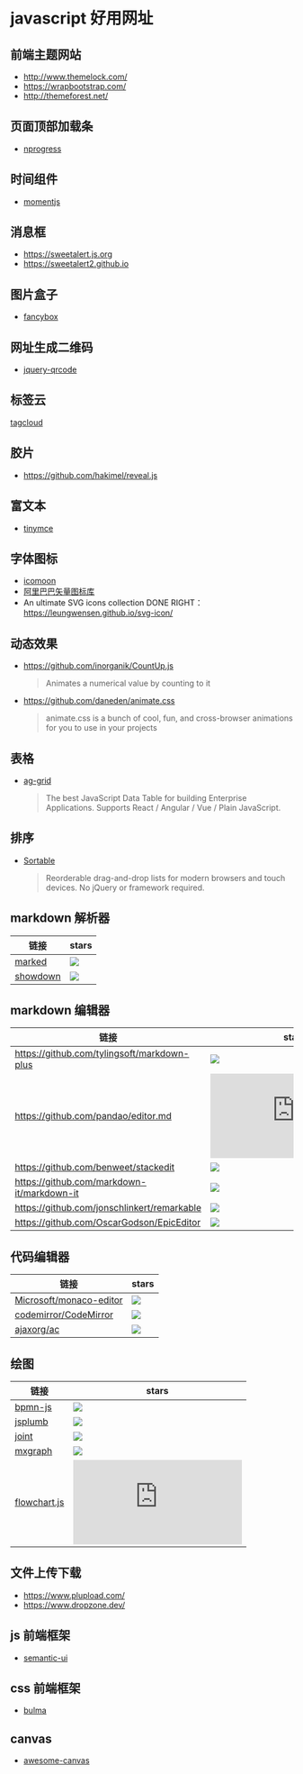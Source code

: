 # javascript 好用网址

## 前端主题网站

- http://www.themelock.com/
- https://wrapbootstrap.com/
- http://themeforest.net/

## 页面顶部加载条

- [nprogress](http://ricostacruz.com/nprogress/)

## 时间组件

- [momentjs](http://momentjs.cn)

## 消息框

- https://sweetalert.js.org
- https://sweetalert2.github.io

## 图片盒子

- [fancybox](https://fancyapps.com/fancybox/)

## 网址生成二维码

- [jquery-qrcode](http://jeromeetienne.github.io/jquery-qrcode/)

## 标签云

[tagcloud](http://addywaddy.github.io/jquery.tagcloud.js/)

## 胶片

- https://github.com/hakimel/reveal.js

## 富文本

- [tinymce](https://github.com/tinymce/tinymce)

## 字体图标

- [icomoon](https://icomoon.io)
- [阿里巴巴矢量图标库](https://www.iconfont.cn/)
- An ultimate SVG icons collection DONE RIGHT：<https://leungwensen.github.io/svg-icon/>

## 动态效果

- <https://github.com/inorganik/CountUp.js>
  > Animates a numerical value by counting to it
- <https://github.com/daneden/animate.css>
  > animate.css is a bunch of cool, fun, and cross-browser animations for you to use in your projects

## 表格

- [ag-grid](https://github.com/ceolter/ag-grid)
  > The best JavaScript Data Table for building Enterprise Applications. Supports React / Angular / Vue / Plain JavaScript.

## 排序

- [Sortable](https://github.com/SortableJS/Sortable)
  > Reorderable drag-and-drop lists for modern browsers and touch devices. No jQuery or framework required.

## markdown 解析器

| 链接                                               | stars                                                                     |
| -------------------------------------------------- | ------------------------------------------------------------------------- |
| [marked](https://github.com/markedjs/marked)       | ![](https://img.shields.io/github/stars/markedjs/marked?style=social)     |
| [showdown](https://github.com/showdownjs/showdown) | ![](https://img.shields.io/github/stars/showdownjs/showdown?style=social) |

## markdown 编辑器

| 链接                                          | stars                                                                          |
| --------------------------------------------- | ------------------------------------------------------------------------------ |
| <https://github.com/tylingsoft/markdown-plus> | ![](https://img.shields.io/github/stars/tylingsoft/markdown-plus?style=social) |
| <https://github.com/pandao/editor.md>         | ![](https://img.shields.io/github/stars/pandao/editor.md?style=social)         |
| <https://github.com/benweet/stackedit>        | ![](https://img.shields.io/github/stars/benweet/stackedit?style=social)        |
| <https://github.com/markdown-it/markdown-it>  | ![](https://img.shields.io/github/stars/markdown-it/markdown-it?style=social)  |
| <https://github.com/jonschlinkert/remarkable> | ![](https://img.shields.io/github/stars/jonschlinkert/remarkable?style=social) |
| <https://github.com/OscarGodson/EpicEditor>   | ![](https://img.shields.io/github/stars/OscarGodson/EpicEditor?style=social)   |

## 代码编辑器

| 链接                                                                  | stars                                                                         |
| --------------------------------------------------------------------- | ----------------------------------------------------------------------------- |
| [Microsoft/monaco-editor](https://github.com/Microsoft/monaco-editor) | ![](https://img.shields.io/github/stars/Microsoft/monaco-editor?style=social) |
| [codemirror/CodeMirror](https://github.com/codemirror/CodeMirror)     | ![](https://img.shields.io/github/stars/codemirror/CodeMirror?style=social)   |
| [ajaxorg/ac](https://github.com/ajaxorg/ace)                          | ![](https://img.shields.io/github/stars/ajaxorg/ace?style=social)             |

## 绘图

| 链接                                                  | stars                                                                    |
| ----------------------------------------------------- | ------------------------------------------------------------------------ |
| [bpmn-js](https://github.com/bpmn-io/bpmn-js)         | ![](https://img.shields.io/github/stars/bpmn-io/bpmn-js?style=social)    |
| [jsplumb](https://github.com/jsplumb/jsplumb/)        | ![](https://img.shields.io/github/stars/jsplumb/jsplumb?style=social)    |
| [joint](https://github.com/DavidDurman/joint)         | ![](https://img.shields.io/github/stars/DavidDurman/joint?style=social)  |
| [mxgraph](https://github.com/jgraph/mxgraph)          | ![](https://img.shields.io/github/stars/jgraph/mxgraph?style=social)     |
| [flowchart.js](https://github.com/adrai/flowchart.js) | ![](https://img.shields.io/github/stars/adrai/flowchart.js?style=social) |

## 文件上传下载

- <https://www.plupload.com/>
- <https://www.dropzone.dev/>

## js 前端框架

- [semantic-ui](https://semantic-ui.com/)

## css 前端框架

- [bulma](https://bulma.io/)

## canvas

- [awesome-canvas](https://github.com/chinaBerg/awesome-canvas)
